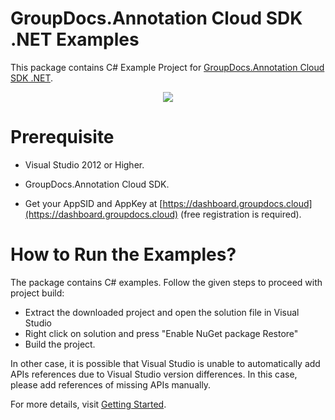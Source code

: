 # GroupDocs.Annotation Cloud SDK .NET Examples

This package contains C# Example Project for [GroupDocs.Annotation Cloud SDK .NET](https://products.groupdocs.cloud/annotation/net).

<p align="center">
  <a title="Download complete GroupDocs.Annotation Cloud SDK .NET Example source code" href="https://github.com/groupdocs-annotation-cloud/groupdocs-annotation-cloud-dotnet-samples/archive/master.zip">
	<img src="https://raw.github.com/AsposeExamples/java-examples-dashboard/master/images/downloadZip-Button-Large.png" />
  </a>
</p>

# Prerequisite

+ Visual Studio 2012 or Higher.

+ GroupDocs.Annotation Cloud SDK.

+ Get your AppSID and AppKey at [https://dashboard.groupdocs.cloud](https://dashboard.groupdocs.cloud) (free registration is required).

# How to Run the Examples?

The package contains C# examples. Follow the given steps to proceed with project build:

* Extract the downloaded project and open the solution file in Visual Studio
* Right click on solution and press "Enable NuGet package Restore"
* Build the project.

In other case, it is possible that Visual Studio is unable to automatically add APIs references due to Visual Studio version differences. In this case, please add references of missing APIs manually.

For more details, visit  [Getting Started](https://docs.groupdocs.cloud/display/annotationcloud/Getting+Started).